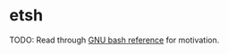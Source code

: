 # etsh


TODO: Read through [GNU bash reference](https://www.gnu.org/software/bash/manual/html_node/Basic-Shell-Features.html#Basic-Shell-Features) for motivation.
